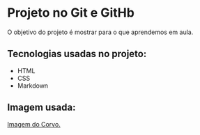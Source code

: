 # Projeto no Git e GitHb

O objetivo do projeto é mostrar para o que aprendemos em aula.

## Tecnologias usadas no projeto:
- HTML
- CSS
- Markdown

## Imagem usada:
[Imagem do Corvo.](https://upload.wikimedia.org/wikipedia/commons/0/0a/Corvus-brachyrhynchos-001.jpg)